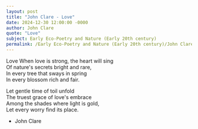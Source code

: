 ```yaml
---
layout: post
title: "John Clare - Love"
date: 2024-12-30 12:00:00 -0000
author: John Clare
quote: "Love"
subject: Early Eco-Poetry and Nature (Early 20th century)
permalink: /Early Eco-Poetry and Nature (Early 20th century)/John Clare/John Clare - Love
---
```


Love
When love is strong, the heart will sing  
Of nature's secrets bright and rare,  
In every tree that sways in spring  
In every blossom rich and fair.
 
Let gentle time of toil unfold  
The truest grace of love's embrace  
Among the shades where light is gold,  
Let every worry find its place.

- John Clare
